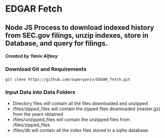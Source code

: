 # 
# EDGAR Fetch
## Node JS Process to download indexed history from SEC.gov filings, unzip indexes, store in Database, and query for filings.

#### *Created by Yaniv Alfasy*

### Download Git and Requirements

    git clone https://github.com/superyaniv/EDGAR_fetch.git

### Input Data into Data Folders
* Directory files will contain all the files downloaded and unzipped
* /files/zipped_files will contain the zipped files downloaded (master.gz) from the years obtained
* /files/unzipped_files will contain the unzipped files from /files/zipped_files
* /files/db will contain all the index files stored in a sqlite database.

